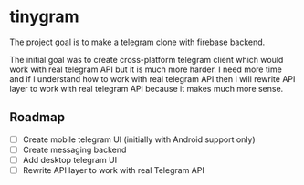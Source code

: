 # tinygram

The project goal is to make a telegram clone with firebase backend.

The initial goal was to create cross-platform telegram client which would work with real telegram API but it is much more harder. I need more time and if I understand how to work with real telegram API then I will rewrite API layer to work with real telegram API because it makes much more sense.

## Roadmap

- [ ] Create mobile telegram UI (initially with Android support only)
- [ ] Create messaging backend
- [ ] Add desktop telegram UI
- [ ] Rewrite API layer to work with real Telegram API
